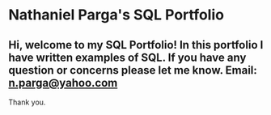# Nathaniel Parga's SQL Portfolio
## Hi, welcome to my SQL Portfolio! In this portfolio I have written examples of SQL. If you have any question or concerns please let me know. Email: n.parga@yahoo.com
Thank you.
